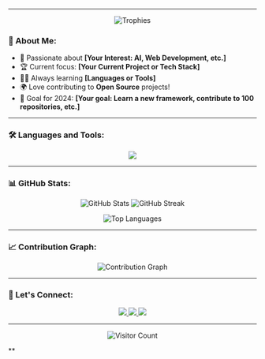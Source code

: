 

---

<p align="center">
  <img src="https://github-profile-trophy.vercel.app/?username=your-username&theme=dracula&row=1&no-frame=true" alt="Trophies" />
</p>

### 🌟 About Me:
- 🚀 Passionate about **[Your Interest: AI, Web Development, etc.]**  
- 🏆 Current focus: **[Your Current Project or Tech Stack]**  
- 🧑‍💻 Always learning **[Languages or Tools]**  
- 🌍 Love contributing to **Open Source** projects!  
- 🎯 Goal for 2024: **[Your goal: Learn a new framework, contribute to 100 repositories, etc.]**

---

### 🛠️ Languages and Tools:
<p align="center">
  <img src="https://skillicons.dev/icons?i=python,java,flutter,php,html,css,javascript,mysql,firebase&theme=light" />
</p>

---

### 📊 GitHub Stats:
<p align="center">
  <img src="https://github-readme-stats.vercel.app/api?username=your-username&show_icons=true&theme=radical" alt="GitHub Stats" />
  <img src="https://github-readme-streak-stats.herokuapp.com/?user=your-username&theme=radical" alt="GitHub Streak" />
</p>

<p align="center">
  <img src="https://github-readme-stats.vercel.app/api/top-langs/?username=your-username&layout=compact&theme=radical" alt="Top Languages" />
</p>

---

### 📈 Contribution Graph:
<p align="center">
  <img src="https://github-readme-activity-graph.cyclic.app/graph?username=your-username&theme=rogue" alt="Contribution Graph" />
</p>

---

### 💬 Let's Connect:
<p align="center">
  <a href="https://www.linkedin.com/in/your-linkedin/" target="_blank">
    <img src="https://img.shields.io/badge/LinkedIn-0077B5?style=for-the-badge&logo=linkedin&logoColor=white" />
  </a>
  <a href="https://twitter.com/your-twitter/" target="_blank">
    <img src="https://img.shields.io/badge/Twitter-1DA1F2?style=for-the-badge&logo=twitter&logoColor=white" />
  </a>
  <a href="https://your-portfolio.com" target="_blank">
    <img src="https://img.shields.io/badge/Portfolio-FF5722?style=for-the-badge&logo=firefox&logoColor=white" />
  </a>
</p>

---

<p align="center">
  <img src="https://visitor-badge.laobi.icu/badge?page_id=your-username" alt="Visitor Count" />
</p>
**

